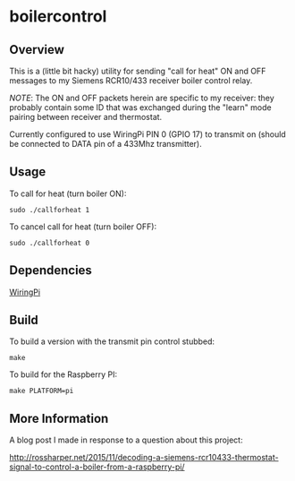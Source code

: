 # boilercontrol

## Overview

This is a (little bit hacky) utility for sending "call for heat" ON and OFF messages to my Siemens RCR10/433 receiver boiler control relay.

*NOTE*: The ON and OFF packets herein are specific to my receiver: they probably contain some ID that was exchanged during the "learn" mode pairing between receiver and thermostat.

Currently configured to use WiringPi PIN 0 (GPIO 17) to transmit on (should be connected to DATA pin of a 433Mhz transmitter).

## Usage

To call for heat (turn boiler ON):

    sudo ./callforheat 1

To cancel call for heat (turn boiler OFF):

    sudo ./callforheat 0

## Dependencies

[WiringPi](http://wiringpi.com/)

## Build

To build a version with the transmit pin control stubbed:

    make

To build for the Raspberry PI:

    make PLATFORM=pi

## More Information

A blog post I made in response to a question about this project:

http://rossharper.net/2015/11/decoding-a-siemens-rcr10433-thermostat-signal-to-control-a-boiler-from-a-raspberry-pi/
